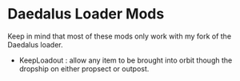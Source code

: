 # Daedalus Loader Mods
Keep in mind that most of these mods only work with my fork of the Daedalus loader.
* KeepLoadout : allow any item to be brought into orbit though the dropship on either propsect or outpost.
